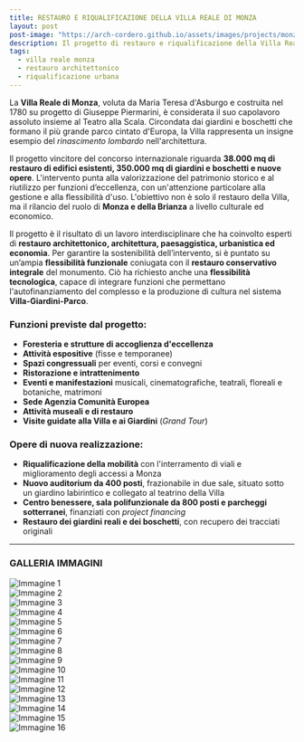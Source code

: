 ```yaml
---
title: RESTAURO E RIQUALIFICAZIONE DELLA VILLA REALE DI MONZA
layout: post
post-image: "https://arch-cordero.github.io/assets/images/projects/monza/465370132.jpg"
description: Il progetto di restauro e riqualificazione della Villa Reale di Monza mira a valorizzare il patrimonio storico e architettonico, integrando nuove funzioni per garantire la sostenibilità e il rilancio culturale ed economico del complesso.
tags:
  - villa reale monza
  - restauro architettonico
  - riqualificazione urbana
---
```


La **Villa Reale di Monza**, voluta da Maria Teresa d'Asburgo e costruita nel 1780 su progetto di Giuseppe Piermarini, è considerata il suo capolavoro assoluto insieme al Teatro alla Scala. Circondata dai giardini e boschetti che formano il più grande parco cintato d'Europa, la Villa rappresenta un insigne esempio del *rinascimento lombardo* nell'architettura.  

Il progetto vincitore del concorso internazionale riguarda **38.000 mq di restauro di edifici esistenti, 350.000 mq di giardini e boschetti e nuove opere**. L'intervento punta alla valorizzazione del patrimonio storico e al riutilizzo per funzioni d’eccellenza, con un'attenzione particolare alla gestione e alla flessibilità d'uso. L'obiettivo non è solo il restauro della Villa, ma il rilancio del ruolo di **Monza e della Brianza** a livello culturale ed economico.  

Il progetto è il risultato di un lavoro interdisciplinare che ha coinvolto esperti di **restauro architettonico, architettura, paesaggistica, urbanistica ed economia**. Per garantire la sostenibilità dell’intervento, si è puntato su un’ampia **flessibilità funzionale** coniugata con il **restauro conservativo integrale** del monumento. Ciò ha richiesto anche una **flessibilità tecnologica**, capace di integrare funzioni che permettano l'autofinanziamento del complesso e la produzione di cultura nel sistema **Villa-Giardini-Parco**.  

### **Funzioni previste dal progetto:**
* **Foresteria e strutture di accoglienza d'eccellenza**  
* **Attività espositive** (fisse e temporanee)  
* **Spazi congressuali** per eventi, corsi e convegni  
* **Ristorazione e intrattenimento**  
* **Eventi e manifestazioni** musicali, cinematografiche, teatrali, floreali e botaniche, matrimoni  
* **Sede Agenzia Comunità Europea**  
* **Attività museali e di restauro**  
* **Visite guidate alla Villa e ai Giardini** (*Grand Tour*)  

### **Opere di nuova realizzazione:**
* **Riqualificazione della mobilità** con l'interramento di viali e miglioramento degli accessi a Monza  
* **Nuovo auditorium da 400 posti**, frazionabile in due sale, situato sotto un giardino labirintico e collegato al teatrino della Villa  
* **Centro benessere, sala polifunzionale da 800 posti e parcheggi sotterranei**, finanziati con *project financing*  
* **Restauro dei giardini reali e dei boschetti**, con recupero dei tracciati originali  

---

### **GALLERIA IMMAGINI**
![Immagine 1](/assets/images/projects/monza/1596746786.jpg)  
![Immagine 2](/assets/images/projects/monza/1664389286.jpg)  
![Immagine 3](/assets/images/projects/monza/1735862721.jpg)  
![Immagine 4](/assets/images/projects/monza/1972697049.jpg)  
![Immagine 5](/assets/images/projects/monza/2033225775.jpg)  
![Immagine 6](/assets/images/projects/monza/2035382430.jpg)  
![Immagine 7](/assets/images/projects/monza/2037940150.jpg)  
![Immagine 8](/assets/images/projects/monza/305967851.jpg)  
![Immagine 9](/assets/images/projects/monza/330164211.jpg)  
![Immagine 10](/assets/images/projects/monza/514605235.jpg)  
![Immagine 11](/assets/images/projects/monza/76255521.jpg)  
![Immagine 12](/assets/images/projects/monza/780457579.jpg)  
![Immagine 13](/assets/images/projects/monza/808357284.jpg)  
![Immagine 14](/assets/images/projects/monza/928296822.jpg)  
![Immagine 15](/assets/images/projects/monza/937307417.jpg)  
![Immagine 16](/assets/images/projects/monza/969565364.jpg)  
